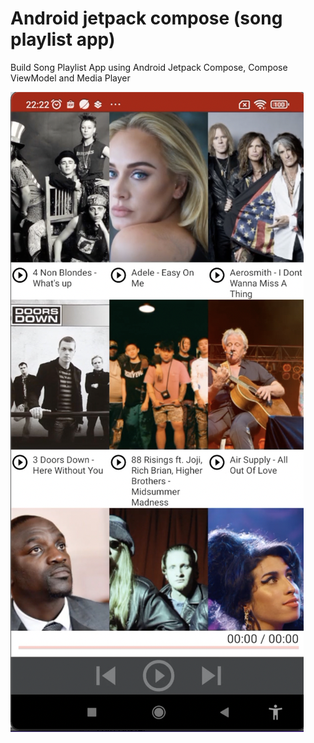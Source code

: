 # Android jetpack compose (song playlist app)

Build Song Playlist App using Android Jetpack Compose, Compose ViewModel and Media Player

![Alt text](https://raw.githubusercontent.com/mikkelofficial7/jetpack-compose-song-playlist/main/1690644757912.png "Screenshot")
